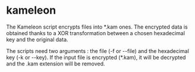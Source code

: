 # kameleon
The Kameleon script encrypts files into *.kam ones. The encrypted data is obtained thanks to a XOR transformation between a chosen hexadecimal key and the original data.

The scripts need two arguments : the file (-f or --file) and the hexadecimal key (-k or --key). If the input file is encrypted (*.kam), it will be decrypted and the .kam extension will be removed.
